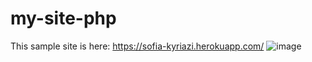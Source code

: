 # my-site-php
This sample site is here: https://sofia-kyriazi.herokuapp.com/
![image](https://user-images.githubusercontent.com/20817188/138880791-d99d51f8-021d-4cab-b816-e683a00bbc22.png)
